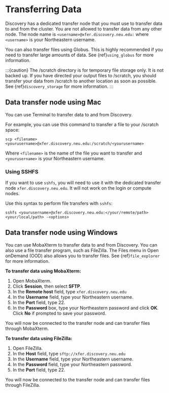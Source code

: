 # Transferring Data

Discovery has a dedicated transfer node that you must use to transfer data to and from the cluster.
You are not allowed to transfer data from any other node.
The node name is `<username>@xfer.discovery.neu.edu:` where `<username>` is your Northeastern username.

You can also transfer files using Globus. This is highly recommended if you need to transfer large amounts of data.
See {ref}`using_globus` for more information.

:::{caution}
The /scratch directory is for temporary file storage only. It is not backed up.
If you have directed your output files to /scratch, you should transfer your data from /scratch
to another location as soon as possible. See {ref}`discovery_storage` for more information.
:::

## Data transfer node using Mac

You can use Terminal to transfer data to and from Discovery.

For example, you can use this command to transfer a file to your /scratch space:

`scp <filename> <yourusername>@xfer.discovery.neu.edu:/scratch/<yourusername>`

Where `<filename>` is the name of the file you want to transfer and `<yourusername>` is your Northeastern username.

### Using SSHFS

If you want to use `sshfs`, you will need to use it with the dedicated transfer node `xfer.discovery.neu.edu`. It will not work on the login or compute nodes.

Use this syntax to perform file transfers with `sshfs`:

```
sshfs <yourusername>@xfer.discovery.neu.edu:</your/remote/path> <your/local/path> -<options>
```

## Data transfer node using Windows

You can use MobaXterm to transfer data to and from Discovery. You can also use a file transfer program, such as FileZilla.
The Files menu in Open onDemand (OOD) also allows you to transfer files. See {ref}`file_explorer` for more information.

**To transfer data using MobaXterm:**

1. Open MobaXterm.
2. Click **Session**, then select **SFTP**.
3. In the **Remote host** field, type `xfer.discovery.neu.edu`
4. In the **Username** field, type your Northeastern username.
5. In the **Port** field, type 22.
6. In the **Password** box, type your Northeastern password and click **OK**. Click **No** if prompted to save your password.

You will now be connected to the transfer node and can transfer files through MobaXterm.

**To transfer data using FileZilla:**

1. Open FileZilla.
2. In the **Host** field, type `sftp://xfer.discovery.neu.edu`
3. In the **Username** field, type your Northeastern username.
4. In the **Password** field, type your Northeastern password.
5. In the **Port** field, type 22.

You will now be connected to the transfer node and can transfer files through FileZilla.
